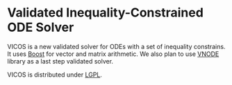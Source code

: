 Validated Inequality-Constrained ODE Solver
=============

VICOS is a new validated solver for ODEs with a set of inequality constrains.
It uses [Boost](http://www.boost.org/) for vector and matrix 
arithmetic. We also plan to use 
[VNODE](http://www.cas.mcmaster.ca/~nedialk/Software/VNODE/doc/webpage/install.htm) 
library as a last step validated solver.

VICOS is distributed under [LGPL](http://www.gnu.org/licenses/lgpl.html).